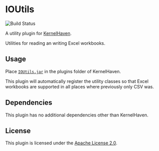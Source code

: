 # IOUtils

![Build Status](https://jenkins.sse.uni-hildesheim.de/buildStatus/icon?job=KernelHaven_IOUtils)

A utility plugin for [KernelHaven](https://github.com/KernelHaven/KernelHaven).

Utilities for reading an writing Excel workbooks.

## Usage

Place [`IOUtils.jar`](https://jenkins.sse.uni-hildesheim.de/view/KernelHaven/job/KernelHaven_IOUtils/lastSuccessfulBuild/artifact/build/jar/IOUtils.jar) in the plugins folder of KernelHaven.

This plugin will automatically register the utility classes so that Excel workbooks are supported in all places where previously only CSV was.

## Dependencies

This plugin has no additional dependencies other than KernelHaven.

## License

This plugin is licensed under the [Apache License 2.0](https://www.apache.org/licenses/LICENSE-2.0.html).
